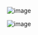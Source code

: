 ![image](https://github.com/user-attachments/assets/f7fd6b37-be8e-405e-8d93-7942a2b9038f)

![image](https://github.com/user-attachments/assets/01380a9b-9b93-4a81-b976-1897910833a0)


